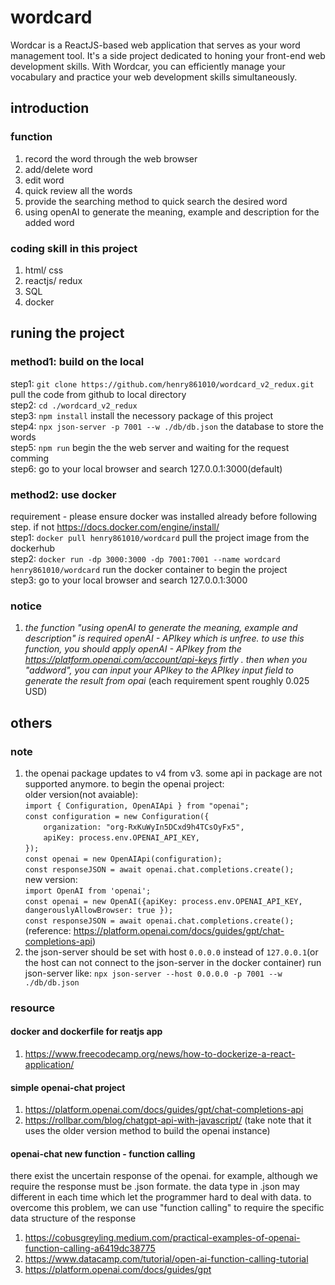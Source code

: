 # wordcard
Wordcar is a ReactJS-based web application that serves as your word management tool. It's a side project dedicated to honing your front-end web development skills. With Wordcar, you can efficiently manage your vocabulary and practice your web development skills simultaneously.
## introduction
### function
1. record the word through the web browser
2. add/delete word
3. edit word
4. quick review all the words
5. provide the searching method to quick search the desired word
6. using openAI to generate the meaning, example and description for the added word
### coding skill in this project
1. html/ css
2. reactjs/ redux
3. SQL
6. docker

## runing the project
### method1: build on the local
step1: `git clone https://github.com/henry861010/wordcard_v2_redux.git` pull the code from github to local directory  
step2: `cd ./wordcard_v2_redux`  
step3: `npm install` install the necessory package of this project  
step4: `npx json-server -p 7001 --w ./db/db.json` the database to store the words  
step5: `npm run` begin the the web server and waiting for the request comming  
step6: go to your local browser and search 127.0.0.1:3000(default)  
### method2: use docker  
requirement - please ensure docker was installed already before following step. if not https://docs.docker.com/engine/install/  
step1: `docker pull henry861010/wordcard` pull the project image from the dockerhub   
step2: `docker run -dp 3000:3000 -dp 7001:7001 --name wordcard henry861010/wordcard` run the docker container to begin the project   
step3: go to your local browser and search 127.0.0.1:3000  

### notice  
1. *the function "using openAI to generate the meaning, example and description" is required openAI - APIkey which is unfree. to use this function, you should apply openAI - APIkey from the https://platform.openai.com/account/api-keys firtly . then when you "addword", you can input your APIkey to the APIkey input field to generate the result from opai* (each requirement spent roughly 0.025 USD)

## others
### note  
1. the openai package updates to v4 from v3. some api in package are not supported anymore. to begin the openai project:   
older version(not avaiable):  
    `import { Configuration, OpenAIApi } from "openai";`  
    `const configuration = new Configuration({`  
    `    organization: "org-RxKuWyIn5DCxd9h4TCsOyFx5",`  
    `    apiKey: process.env.OPENAI_API_KEY,`   
    `});`  
    `const openai = new OpenAIApi(configuration);`  
    `const responseJSON = await openai.chat.completions.create();`  
new version:  
    `import OpenAI from 'openai';`  
    `const openai = new OpenAI({apiKey: process.env.OPENAI_API_KEY, dangerouslyAllowBrowser: true });`  
    `const responseJSON = await openai.chat.completions.create();`  
(reference: https://platform.openai.com/docs/guides/gpt/chat-completions-api)
2.  the json-server should be set with host `0.0.0.0` instead of `127.0.0.1`(or the host can not connect to the json-server in the docker container)
   run json-server like: `npx json-server --host 0.0.0.0 -p 7001 --w ./db/db.json`
### resource  
#### docker and dockerfile for reatjs app
1. https://www.freecodecamp.org/news/how-to-dockerize-a-react-application/
#### simple openai-chat project  
1. https://platform.openai.com/docs/guides/gpt/chat-completions-api  
2. https://rollbar.com/blog/chatgpt-api-with-javascript/ (take note that it uses the older version method to build the openai instance)
#### openai-chat new function - function calling    
there exist the uncertain response of the openai. for example, although we require the response must be .json formate. the data type in .json may different in each time which let the programmer hard to deal with data. to overcome this problem, we can use "function calling" to  require the specific data structure of the response  
1. https://cobusgreyling.medium.com/practical-examples-of-openai-function-calling-a6419dc38775  
2. https://www.datacamp.com/tutorial/open-ai-function-calling-tutorial  
3. https://platform.openai.com/docs/guides/gpt  
